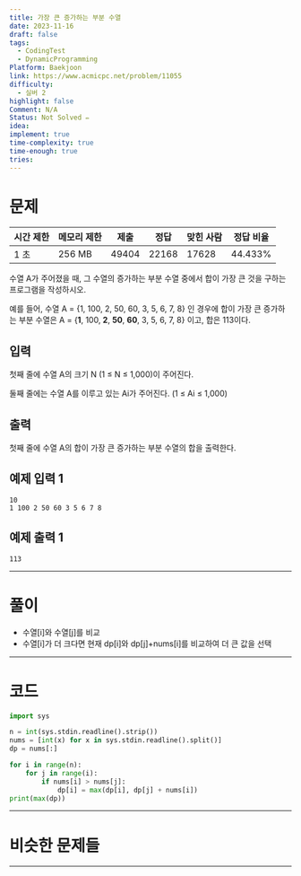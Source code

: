 ```yaml
---
title: 가장 큰 증가하는 부분 수열
date: 2023-11-16
draft: false
tags:
  - CodingTest
  - DynamicProgramming
Platform: Baekjoon
link: https://www.acmicpc.net/problem/11055
difficulty:
  - 실버 2
highlight: false
Comment: N/A
Status: Not Solved ✏️
idea: 
implement: true
time-complexity: true
time-enough: true
tries:
---
```

# 문제

|시간 제한|메모리 제한|제출|정답|맞힌 사람|정답 비율|
|---|---|---|---|---|---|
|1 초|256 MB|49404|22168|17628|44.433%|


수열 A가 주어졌을 때, 그 수열의 증가하는 부분 수열 중에서 합이 가장 큰 것을 구하는 프로그램을 작성하시오.

예를 들어, 수열 A = {1, 100, 2, 50, 60, 3, 5, 6, 7, 8} 인 경우에 합이 가장 큰 증가하는 부분 수열은 A = {**1**, 100, **2**, **50**, **60**, 3, 5, 6, 7, 8} 이고, 합은 113이다.

## 입력

첫째 줄에 수열 A의 크기 N (1 ≤ N ≤ 1,000)이 주어진다.

둘째 줄에는 수열 A를 이루고 있는 Ai가 주어진다. (1 ≤ Ai ≤ 1,000)

## 출력

첫째 줄에 수열 A의 합이 가장 큰 증가하는 부분 수열의 합을 출력한다.

## 예제 입력 1

```
10
1 100 2 50 60 3 5 6 7 8
```

## 예제 출력 1

```
113
```


___

# 풀이

- 수열[i]와 수열[j]를 비교
- 수열[i]가 더 크다면 현재 dp[i]와 dp[j]+nums[i]를 비교하여 더 큰 값을 선택



____

# 코드

```python
import sys

n = int(sys.stdin.readline().strip())
nums = [int(x) for x in sys.stdin.readline().split()]
dp = nums[:]

for i in range(n):
    for j in range(i):
        if nums[i] > nums[j]:
            dp[i] = max(dp[i], dp[j] + nums[i])
print(max(dp))
```




___

# 비슷한 문제들






___
